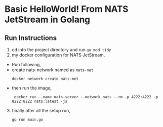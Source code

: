 # Basic HelloWorld! From NATS JetStream in Golang

## Run Instructions
1. cd into the project directory and run `go mod tidy`
2. my docker configuration for NATS JetStream,
- Run following,
- create nats-network named as `nats-net`
  ```
  docker network create nats-net
  ```
- then run the image,
  ```
   docker run --name nats-server --network nats --rm -p 4222:4222 -p 8222:8222 nats:latest -js
  ```
3. finally after all the setup run,
   ```
   go run main.go
   ```
